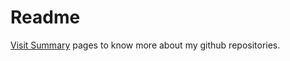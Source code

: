 # Readme

[Visit Summary](http://srbala.github.io "Bala's github.com projects") pages to know more about my github repositories.
